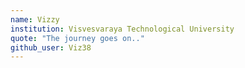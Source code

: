 ```yaml
---
name: Vizzy
institution: Visvesvaraya Technological University
quote: "The journey goes on.."
github_user: Viz38
---
```

